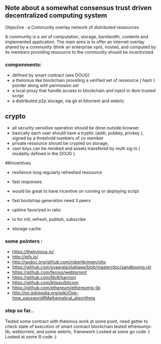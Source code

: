 ## Note about a somewhat consensus trust driven decentralized computing system

Objective : 
a Community overlay network of distributed ressources

A community is a set of computation, storage, bandwidth, contents and implemented application.
The main aims is to offer an internet overlay shared by a community (think an enterprise vpn), hosted, and computed by its members
providing ressource to the community should be incentivized.

### componments:

* defined by smart contract (see DOUG)
* a thelonius like  blockchain providing a verified set of ressource ( hash ) pointer along with permission set  
* a local proxy that handle access to blockchain and inject in dom trusted script
* a distributed p2p storage, via git et bitorrent and webrtc



## crypto
* all security sensitive operation should be done outside browser
* basically each user should have a  tryptic (addr, pubkey, privkey ), signed by a threshold numbers of co member
* private ressource should be crypted on storage,  
* user keys can be revoked and assets transfered by multi sig tx ( modality defined in the DOUG ).

##incentives
* resilience long regularly refreshed ressource
* fast responses 
* would be great to have incentive on running or deploying script

* fast bootstrap generation need 3 peers
* uptime favorized in ratio
* tx for init, refresh, publish, subscribe
* storage cache 

### some pointers :

* https://thelonious.io/
* http://ipfs.io/
* http://godoc.org/github.com/robertkrimen/otto
* https://github.com/svaarala/duktape/blob/master/doc/sandboxing.rst
* https://github.com/feross/webtorrent
* https://github.com/No9/harmon
* https://github.com/bitpay/bitcore
* https://github.com/ethereum/ethereumjs-lib
* http://en.wikipedia.org/wiki/One-time_password#Mathematical_algorithms
### step so far..

Tested some contract with thelonius work at some point, need getter to check state of execution of smart contract blockchain
tested ethereumjs-lib, webtorrent, and some webrtc, framework
Looked at some go code :)
Looked at some lll code :)

